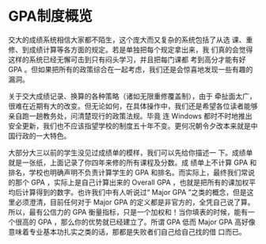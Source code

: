 # GPA制度概览

交大的成绩系统相信大家都不陌生，这个庞大而又复杂的系统包括了从选 课、重修、到成绩计算等各方面的规定。若是单独把每个规定拿出来，我 们真的会觉得这样的系统已经无懈可击到只有闷头学习，并且把每门课都 考到高分才能有好 GPA 。但如果把所有的政策综合在一起考虑，我们还是会惊喜地发现一些有趣的漏洞。

关于交大成绩记录、换算的各种策略（诸如无限重修覆盖制），由于 牵扯面太广，很难在近期有大的改变。但无论如何，在具体操作中，我们还是希望各位读者能够亲自跑一趟教务处，问清楚现行的政策法规。毕竟 连 Windows 都时不时地推出安全更新，我们也不应该指望学校的制度五十年不变。更何况朝令夕改本来就是中国行政的一大特色。

大部分大三以前的学生没见过成绩单的模样，我们可以先给你描述一 下。成绩单就是一张纸，上面记录了你四年来修的所有课程及分数。成 绩单上不计算 GPA 和排名，学校也明确声明不负责计算学生的 GPA 和排名。而实际上，最终我们常说的那个 GPA ，实际上是自己计算出来的 Overall GPA ，也就是把所有的课加权平均后计算得到的数字。也许我们中有人听说过“ Major GPA ”之类的概念，但是这里必须澄清，目前任何对于 Major GPA 的定义都是非官方的，全凭自己说了算。所以，最有公信力的 GPA 衡量指标，只是一个加权和！当你填表的时候，能有一个很高的 GPA ，那么你的优势就已经建立了。所谓 GPA 低而 Major GPA 高好像意味着专业基本功扎实之类的话，那都是失败者们自己给自己找的借 口而已。

